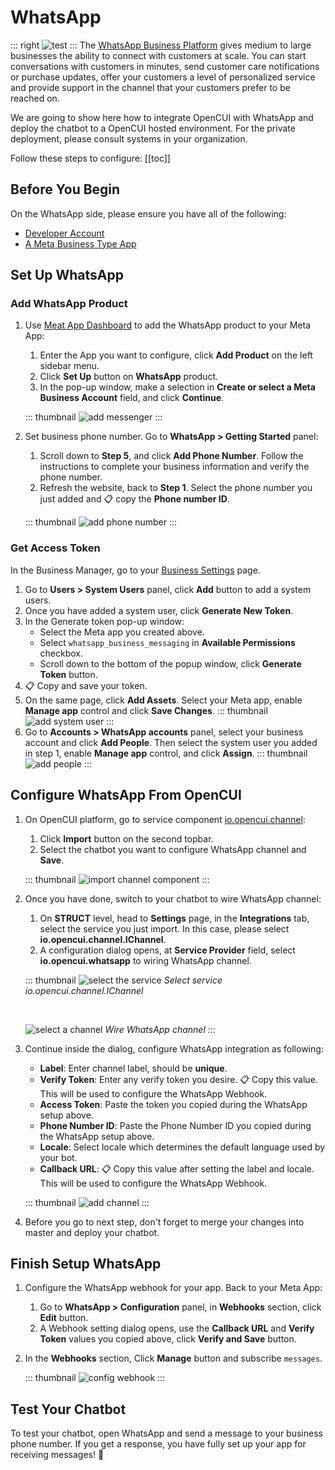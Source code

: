 # WhatsApp
::: right
![test](/images/channelConfig/whatsapp/test.png)
:::
The [WhatsApp Business Platform](https://developers.facebook.com/docs/whatsapp) gives medium to large businesses the ability to connect with customers at scale. You can start conversations with customers in minutes, send customer care notifications or purchase updates, offer your customers a level of personalized service and provide support in the channel that your customers prefer to be reached on.

We are going to show here how to integrate OpenCUI with WhatsApp and deploy the chatbot to a OpenCUI hosted environment. For the private deployment, please consult systems in your organization.

Follow these steps to configure:
[[toc]]

## Before You Begin
On the WhatsApp side, please ensure you have all of the following:
- [Developer Account](https://developers.facebook.com/)
- [A Meta Business Type App](https://developers.facebook.com/docs/development/create-an-app/)

## Set Up WhatsApp

### Add WhatsApp Product

1. Use [Meat App Dashboard](https://developers.facebook.com/apps) to add the WhatsApp product to your Meta App: 
   1. Enter the App you want to configure, click **Add Product** on the left sidebar menu. 
   2. Click **Set Up** button on **WhatsApp** product.
   3. In the pop-up window, make a selection in **Create or select a Meta Business Account** field, and click **Continue**.

   ::: thumbnail
   ![add messenger](/images/channelConfig/whatsapp/add-whatsapp.png)
   :::

2. Set business phone number. Go to **WhatsApp > Getting Started** panel:
   1. Scroll down to **Step 5**, and click **Add Phone Number**. Follow the instructions to complete your business information and verify the phone number.
   2. Refresh the website, back to **Step 1**. Select the phone number you just added and :clipboard: copy the **Phone number ID**.

   ::: thumbnail
   ![add phone number](/images/channelConfig/whatsapp/add-phone-number.png)
   :::

### Get Access Token

In the Business Manager, go to your [Business Settings](https://business.facebook.com/settings) page.
1. Go to **Users > System Users** panel, click **Add** button to add a system users.
2. Once you have added a system user, click **Generate New Token**. 
3. In the Generate token pop-up window:
   - Select the Meta app you created above. 
   - Select `whatsapp_business_messaging` in **Available Permissions** checkbox.
   - Scroll down to the bottom of the popup window, click **Generate Token** button. 
4. :clipboard: Copy and save your token.
5. On the same page, click **Add Assets**. Select your Meta app, enable **Manage app** control and click **Save Changes**.
   ::: thumbnail
   ![add system user](/images/channelConfig/whatsapp/add-system-user.png)
   :::
6. Go to **Accounts > WhatsApp accounts** panel, select your business account and click **Add People**. Then select the system user you added in step 1, enable **Manage app** control, and click **Assign**.
   ::: thumbnail
   ![add people](/images/channelConfig/whatsapp/add-people.png)
   :::

## Configure WhatsApp From OpenCUI

1. On OpenCUI platform, go to service component [io.opencui.channel](https://build.opencui.io/org/633db11928e4f04b5f8443b4/agent/63479c58bb57d84573e65ee8/service_schema): 
   1. Click **Import** button on the second topbar.
   2. Select the chatbot you want to configure WhatsApp channel and **Save**.

   ::: thumbnail
   ![import channel component](/images/channelConfig/overview/import-channel.png)
   :::

2. Once you have done, switch to your chatbot to wire WhatsApp channel:
   1. On **STRUCT** level, head to **Settings** page, in the **Integrations** tab, select the service you just import. In this case, please select **io.opencui.channel.IChannel**.
   2. A configuration dialog opens, at **Service Provider** field, select **io.opencui.whatsapp** to wiring WhatsApp channel.

   ::: thumbnail
   ![select the service](/images/channelConfig/overview/select-service.png)
   *Select service io.opencui.channel.IChannel*

   <br>

   ![select a channel](/images/channelConfig/overview/select-channel.png)
   *Wire WhatsApp channel*
   :::

3. Continue inside the dialog, configure WhatsApp integration as following: 
   - **Label**: Enter channel label, should be **unique**.
   - **Verify Token**: Enter any verify token you desire. :clipboard: Copy this value. This will be used to configure the WhatsApp Webhook.
   - **Access Token**: Paste the token you copied during the WhatsApp setup above.
   - **Phone Number ID**: Paste the Phone Number ID you copied during the WhatsApp setup above.
   - **Locale**: Select locale which determines the default language used by your bot.
   - **Callback URL**: :clipboard: Copy this value after setting the label and locale. This will be used to configure the WhatsApp Webhook.

   ::: thumbnail
   ![add channel](/images/channelConfig/whatsapp/add-channel.png)
   :::

4. Before you go to next step, don't forget to merge your changes into master and deploy your chatbot.

## Finish Setup WhatsApp

1. Configure the WhatsApp webhook for your app. Back to your Meta App:
   1. Go to **WhatsApp > Configuration** panel, in **Webhooks** section, click **Edit** button. 
   2. A Webhook setting dialog opens, use the **Callback URL** and **Verify Token** values you copied above, click **Verify and Save** button. 
2. In the **Webhooks** section, Click **Manage** button and subscribe `messages`.

   ::: thumbnail
   ![config webhook](/images/channelConfig/whatsapp/config-webhook.png)
   ::: 

## Test Your Chatbot

To test your chatbot, open WhatsApp and send a message to your business phone number. If you get a response, you have fully set up your app for receiving messages! :tada:
